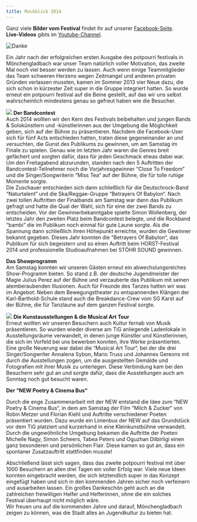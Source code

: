 ```yaml
---
title: Rückblick 2014
---
```


Ganz viele **Bilder vom Festival** findet ihr auf unserer [Facebook-Seite](https://www.facebook.com/potpourrifestival/photos_albums "Fotos auf Facebook").  
**Live-Videos** gibts im [Youtube-Channel](http://www.youtube.com/potpourrifestival "Youtube-Channel vom potpourri festival").

![Danke](/images/2015/04/1604668_590934510999429_1944059080_n.png)

Ein Jahr nach der erfolgreichen ersten Ausgabe des potpourri festivals in Mönchengladbach war unser Team natürlich voller Motivation, das zweite Mal noch viel besser werden zu lassen. Auch wenn einige Teammitglieder das Team schweren Herzens wegen Zeitmangel und anderen privaten Gründen verlassen mussten, kamen im Sommer 2013 vier Neue dazu, die sich schon in kürzester Zeit super in die Gruppe integriert hatten. So wurde erneut ein potpourri festival auf die Beine gestellt, auf das wir uns selbst wahrscheinlich mindestens genau so gefreut haben wie die Besucher.

![](/images/2015/04/1655313_589772477782299_31260445_o-300x200.jpg)
**Der Bandcontest**  
Auch 2014 wollten wir den Kern des Festivals beibehalten und jungen Bands & Solokünstlern und -künstlerinnen aus der Umgebung die Möglichkeit geben, sich auf der Bühne zu präsentieren. Nachdem die Facebook-User sich für fünf Acts entschieden hatten, traten diese gegeneinander an und versuchten, die Gunst des Publikums zu gewinnen, um am Samstag im Finale zu spielen. Genau wie im letzten Jahr waren die Genres breit gefächert und sorgten dafür, dass für jeden Geschmack etwas dabei war. Um den Freitagabend abzurunden, standen nach den 5 Auftritten der Bandcontest-Teilnehmer noch die Vorjahresgewinner “Close To Freedom“ und die Singer/Songwriterin “Miss Tea“ auf der Bühne, die für tolle ruhige Momente sorgte.  
Die Zuschauer entschieden sich dann schließlich für die Deutschrock-Band “Naturtalent“ und die Ska/Reggae-Gruppe “Betrayers Of Babylon“. Nach zwei tollen Auftritten der Finalbands am Samstag war dann das Publikum gefragt und hatte die Qual der Wahl, sich für eine der zwei Bands zu entscheiden. Vor der Gewinnerbekanntgabe spielte Simon Wollenberg, der letztes Jahr den zweiten Platz beim Bandcontest belegte, und die Rockband “bambi“ die im Publikum noch einmal für gute Laune sorgte. Als die Spannung dann schließlich ihren Höhepunkt erreichte, wurden die Gewinner bekannt gegeben. Dieses Jahr konnten die “Betrayers Of Babylon“, das Publikum für sich begeistern und so einen Auftritt beim HORST-Festival 2014 und professionelle Studioaufnahmen bei STÖHR SOUND gewinnen.

**Das Showprogramm**  
Am Samstag konnten wir unseren Gästen erneut ein abwechslungsreiches Show-Programm bieten. So stand z.B. der deutsche Jugendmeister der Magie Julius Perez auf der Bühne und verzauberte das Publikum mit seinen atemberaubenden Illusionen. Auch für Freunde des Tanzes hatten wir was im Angebot: Neben dem Bewegungstheater zu entspannenden Klängen der Karl-Barthold-Schule stand auch die Breakdance-Crew vom SG Karst auf der Bühne, die für Tanzlaune auf dem ganzen Festival sorgte.

![](/images/2015/04/1796958_589787991114081_1255649842_o-300x200.jpg)
**Die Kunstausstellungen & die Musical Art Tour**  
Erneut wollten wir unseren Besuchern auch Kultur fernab von Musik präsentieren. So wurden wieder diverse am TiG anliegende Ladenlokale in Ausstellungsräume verwandelt, in denen junge Künstler und Künstlerinnen, die sich im Vorfeld bei uns bewerben konnten, ihre Werke präsentierten. Eine große Neuerung war dabei die “Musical Art Tour“, bei der die drei Singer/Songwriter Annalena Sybon, Mario Truss und Johannes Gereons mit durch die Ausstellungen zogen, um die ausgestellten Gemälde und Fotografien mit ihrer Musik zu unterlegen. Diese Verbindung kam bei den Besuchern sehr gut an und sorgte dafür, dass die Ausstellungen auch am Sonntag noch gut besucht waren.

**Der “NEW Poetry & Cinema Bus“**

Durch die enge Zusammenarbeit mit der NEW entstand die Idee zum “NEW Poetry & Cinema Bus“, in dem am Samstag der Film “Milch & Zucker“ von Robin Metzer und Florian Kiehl und Auftritte verschiedener Poeten präsentiert wurden. Dazu wurde ein Linienbus der NEW auf das Grundstück vor dem TiG platziert und kurzerhand in eine Kleinkunstbühne verwandelt. Durch die ungewöhnliche Umgebung bekamen die Auftritte der Poeten Michelle Nagy, Simon Scheers, Tabea Peters und Oguzhan Dilbirligi einen ganz besonderen und persönlichen Flair. Diese kamen so gut an, dass ein spontaner Zusatzauftritt stattfinden musste!

Abschließend lässt sich sagen, dass das zweite potpourri festival mit über 1000 Besuchern an allen drei Tagen ein voller Erfolg war. Viele neue Ideen konnten eingebracht werden, die sich letztendlich super in das Konzept eingefügt haben und sich in den kommenden Jahren sicher noch verfeinern und ausarbeiten lassen. Ein großes Dankeschön geht auch an die zahlreichen freiwilligen Helfer und Helferinnen, ohne die ein solches Festival überhaupt nicht möglich wäre.  
Wir freuen uns auf die kommenden Jahre und darauf, Mönchengladbach zeigen zu können, was die Stadt alles an Jugendkultur zu bieten hat.